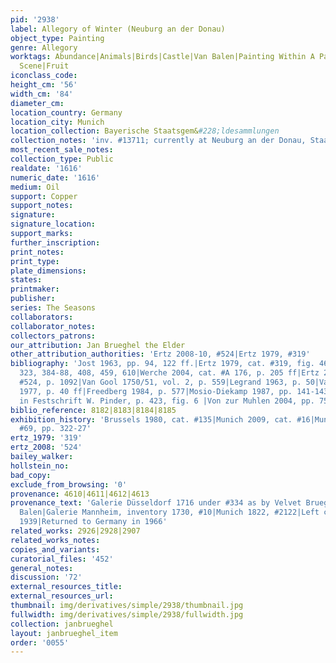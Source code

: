 ```yaml
---
pid: '2938'
label: Allegory of Winter (Neuburg an der Donau)
object_type: Painting
genre: Allegory
worktags: Abundance|Animals|Birds|Castle|Van Balen|Painting Within A Painting|Children|Nobles|Servants|Interior
  Scene|Fruit
iconclass_code:
height_cm: '56'
width_cm: '84'
diameter_cm:
location_country: Germany
location_city: Munich
location_collection: Bayerische Staatsgem&#228;ldesammlungen
collection_notes: 'inv. #13711; currently at Neuburg an der Donau, Staatsgalerie'
most_recent_sale_notes:
collection_type: Public
realdate: '1616'
numeric_date: '1616'
medium: Oil
support: Copper
support_notes:
signature:
signature_location:
support_marks:
further_inscription:
print_notes:
print_type:
plate_dimensions:
states:
printmaker:
publisher:
series: The Seasons
collaborators:
collaborator_notes:
collectors_patrons:
our_attribution: Jan Brueghel the Elder
other_attribution_authorities: 'Ertz 2008-10, #524|Ertz 1979, #319'
bibliography: 'Jost 1963, pp. 94, 122 ff.|Ertz 1979, cat. #319, fig. 460, pp. 211,
  323, 384-88, 408, 459, 610|Werche 2004, cat. #A 176, p. 205 ff|Ertz 2008-10, cat.
  #524, p. 1092|Van Gool 1750/51, vol. 2, p. 559|Legrand 1963, p. 50|Van Straaten
  1977, p. 40 ff|Freedberg 1984, p. 577|Mosio-Diekamp 1987, pp. 141-143|H. Rudolph
  in Festschrift W. Pinder, p. 423, fig. 6 |Von zur Muhlen 2004, pp. 75, 166-70'
biblio_reference: 8182|8183|8184|8185
exhibition_history: 'Brussels 1980, cat. #135|Munich 2009, cat. #16|Munich 2013, cat.
  #69, pp. 322-27'
ertz_1979: '319'
ertz_2008: '524'
bailey_walker:
hollstein_no:
bad_copy:
exclude_from_browsing: '0'
provenance: 4610|4611|4612|4613
provenance_text: 'Galerie Düsseldorf 1716 under #334 as by Velvet Brueghel and Van
  Balen|Galerie Mannheim, inventory 1730, #10|Munich 1822, #2122|Left collection in
  1939|Returned to Germany in 1966'
related_works: 2926|2928|2907
related_works_notes:
copies_and_variants:
curatorial_files: '452'
general_notes:
discussion: '72'
external_resources_title:
external_resources_url:
thumbnail: img/derivatives/simple/2938/thumbnail.jpg
fullwidth: img/derivatives/simple/2938/fullwidth.jpg
collection: janbrueghel
layout: janbrueghel_item
order: '0055'
---
```

